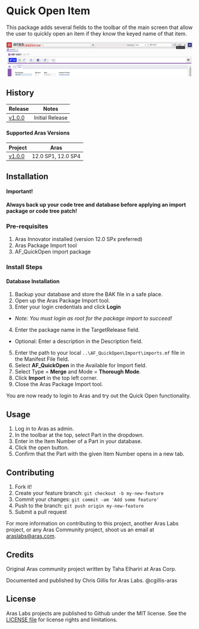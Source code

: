 # Quick Open Item

This package adds several fields to the toolbar of the main screen that allow the user to quickly open an item if they know the keyed name of that item. 

![Example Image](./Screenshots/Quick-Open-Display.png)

## History

Release | Notes
--------|--------
[v1.0.0](https://github.com/ArasLabs/quick-open-item/releases/tag/v1.0.0) | Initial Release

#### Supported Aras Versions
Project | Aras
--------|--------
[v1.0.0](https://github.com/ArasLabs/quick-open-item/releases/tag/v1.0.0) | 12.0 SP1, 12.0 SP4

## Installation

#### Important!
**Always back up your code tree and database before applying an import package or code tree patch!**

### Pre-requisites

1. Aras Innovator installed (version 12.0 SPx preferred)
2. Aras Package Import tool
3. AF_QuickOpen import package

### Install Steps

#### Database Installation
1. Backup your database and store the BAK file in a safe place.
2. Open up the Aras Package Import tool.
3. Enter your login credentials and click **Login**
  * _Note: You must login as root for the package import to succeed!_
4. Enter the package name in the TargetRelease field.
  * Optional: Enter a description in the Description field.
5. Enter the path to your local `..\AF_QuickOpen\Import\imports.mf` file in the Manifest File field.
6. Select **AF_QuickOpen** in the Available for Import field.
7. Select Type = **Merge** and Mode = **Thorough Mode**.
8. Click **Import** in the top left corner.
9. Close the Aras Package Import tool.

You are now ready to login to Aras and try out the Quick Open functionality.

## Usage

1. Log in to Aras as admin.
2. In the toolbar at the top, select Part in the dropdown.
3. Enter in the Item Number of a Part in your database.
4. Click the open button.
5. Confirm that the Part with the given Item Number opens in a new tab.


## Contributing

1. Fork it!
2. Create your feature branch: `git checkout -b my-new-feature`
3. Commit your changes: `git commit -am 'Add some feature'`
4. Push to the branch: `git push origin my-new-feature`
5. Submit a pull request

For more information on contributing to this project, another Aras Labs project, or any Aras Community project, shoot us an email at araslabs@aras.com.

## Credits

Original Aras community project written by Taha Elhariri at Aras Corp.

Documented and published by Chris Gillis for Aras Labs. @cgillis-aras

## License

Aras Labs projects are published to Github under the MIT license. See the [LICENSE file](./LICENSE) for license rights and limitations.